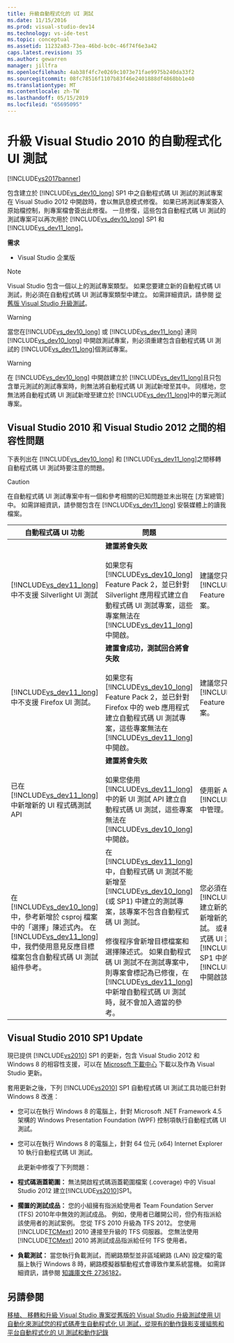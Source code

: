 ```yaml
---
title: 升級自動程式化的 UI 測試
ms.date: 11/15/2016
ms.prod: visual-studio-dev14
ms.technology: vs-ide-test
ms.topic: conceptual
ms.assetid: 11232a83-73ea-46bd-bc0c-46f74f6e3a42
caps.latest.revision: 35
ms.author: gewarren
manager: jillfra
ms.openlocfilehash: 4ab38f4fc7e0269c1073e71fae9975b240da33f2
ms.sourcegitcommit: 08fc78516f1107b83f46e2401888df4868bb1e40
ms.translationtype: MT
ms.contentlocale: zh-TW
ms.lasthandoff: 05/15/2019
ms.locfileid: "65695095"
---
```

# <a name="upgrading-coded-ui-tests-from-visual-studio-2010"></a>升級 Visual Studio 2010 的自動程式化 UI 測試
[!INCLUDE[vs2017banner](../includes/vs2017banner.md)]

包含建立於 [!INCLUDE[vs_dev10_long](../includes/vs-dev10-long-md.md)] SP1 中之自動程式碼 UI 測試的測試專案在 Visual Studio 2012 中開啟時，會以無訊息模式修復。 如果已將測試專案簽入原始檔控制，則專案檔會簽出此修復。 一旦修復，這些包含自動程式碼 UI 測試的測試專案可以再次用於 [!INCLUDE[vs_dev10_long](../includes/vs-dev10-long-md.md)] SP1 和 [!INCLUDE[vs_dev11_long](../includes/vs-dev11-long-md.md)]。

 **需求**

- Visual Studio 企業版

> [!NOTE]
> Visual Studio 包含一個以上的測試專案類型。 如果您要建立新的自動程式碼 UI 測試，則必須在自動程式碼 UI 測試專案類型中建立。 如需詳細資訊，請參閱 [從舊版 Visual Studio 升級測試](https://msdn.microsoft.com/e9c8b7f6-bd72-448e-8edb-d090dcc5cf52)。

> [!WARNING]
> 當您在[!INCLUDE[vs_dev10_long](../includes/vs-dev10-long-md.md)] 或 [!INCLUDE[vs_dev11_long](../includes/vs-dev11-long-md.md)] 連同 [!INCLUDE[vs_dev10_long](../includes/vs-dev10-long-md.md)] 中開啟測試專案，則必須重建包含自動程式碼 UI 測試的 [!INCLUDE[vs_dev11_long](../includes/vs-dev11-long-md.md)]個測試專案。

> [!WARNING]
> 在 [!INCLUDE[vs_dev10_long](../includes/vs-dev10-long-md.md)] 中開啟建立於 [!INCLUDE[vs_dev11_long](../includes/vs-dev11-long-md.md)]且只包含單元測試的測試專案時，則無法將自動程式碼 UI 測試新增至其中。 同樣地，您無法將自動程式碼 UI 測試新增至建立於 [!INCLUDE[vs_dev11_long](../includes/vs-dev11-long-md.md)]中的單元測試專案。

## <a name="compatibility-issues-between-visual-studio-2010-and-visual-studio-2012"></a>Visual Studio 2010 和 Visual Studio 2012 之間的相容性問題
 下表列出在 [!INCLUDE[vs_dev10_long](../includes/vs-dev10-long-md.md)] 和 [!INCLUDE[vs_dev11_long](../includes/vs-dev11-long-md.md)]之間移轉自動程式碼 UI 測試時要注意的問題。

> [!CAUTION]
> 在自動程式碼 UI 測試專案中有一個和參考相關的已知問題並未出現在 [方案總管] 中。 如需詳細資訊，請參閱包含在 [!INCLUDE[vs_dev11_long](../includes/vs-dev11-long-md.md)] 安裝媒體上的讀我檔案。

|自動程式碼 UI 功能|問題|方案|
|----------------------------|-----------|--------------|
|[!INCLUDE[vs_dev11_long](../includes/vs-dev11-long-md.md)] 中不支援 Silverlight UI 測試|**建置將會失敗**<br /><br /> 如果您有 [!INCLUDE[vs_dev10_long](../includes/vs-dev10-long-md.md)] Feature Pack 2，並已針對 Silverlight 應用程式建立自動程式碼 UI 測試專案，這些專案無法在 [!INCLUDE[vs_dev11_long](../includes/vs-dev11-long-md.md)]中開啟。|建議您只在 [!INCLUDE[vs_dev10_long](../includes/vs-dev10-long-md.md)] Feature Pack 2 管理這些專案。|
|[!INCLUDE[vs_dev11_long](../includes/vs-dev11-long-md.md)] 中不支援 Firefox UI 測試。|**建置會成功，測試回合將會失敗**<br /><br /> 如果您有 [!INCLUDE[vs_dev10_long](../includes/vs-dev10-long-md.md)] Feature Pack 2，並已針對 Firefox 中的 web 應用程式建立自動程式碼 UI 測試專案，這些專案無法在 [!INCLUDE[vs_dev11_long](../includes/vs-dev11-long-md.md)]中開啟。|建議您只在 [!INCLUDE[vs_dev10_long](../includes/vs-dev10-long-md.md)] Feature Pack 2 管理這些專案。|
|已在 [!INCLUDE[vs_dev11_long](../includes/vs-dev11-long-md.md)]中新增新的 UI 程式碼測試 API|**建置將會失敗**<br /><br /> 如果您使用 [!INCLUDE[vs_dev11_long](../includes/vs-dev11-long-md.md)]中的新 UI 測試 API 建立自動程式碼 UI 測試，這些專案無法在 [!INCLUDE[vs_dev10_long](../includes/vs-dev10-long-md.md)]中開啟。|使用新 API 的專案只能在 [!INCLUDE[vs_dev11_long](../includes/vs-dev11-long-md.md)] 中管理。|
|在 [!INCLUDE[vs_dev10_long](../includes/vs-dev10-long-md.md)] 中，參考新增於 csproj 檔案中的「選擇」陳述式內。 在 [!INCLUDE[vs_dev11_long](../includes/vs-dev11-long-md.md)] 中，我們使用意見反應目標檔案包含自動程式碼 UI 測試組件參考。|在 [!INCLUDE[vs_dev11_long](../includes/vs-dev11-long-md.md)]中，自動程式碼 UI 測試不能新增至 [!INCLUDE[vs_dev10_long](../includes/vs-dev10-long-md.md)] (或 SP1) 中建立的測試專案，該專案不包含自動程式碼 UI 測試。<br /><br /> 修復程序會新增目標檔案和選擇陳述式。 如果自動程式碼 UI 測試不在測試專案中，則專案會標記為已修復，在 [!INCLUDE[vs_dev11_long](../includes/vs-dev11-long-md.md)]中新增自動程式碼 UI 測試時，就不會加入適當的參考。|您必須在相同的方案中使用 [!INCLUDE[vs_dev11_long](../includes/vs-dev11-long-md.md)] 建立新的測試專案並在其中新增新的自動程式碼 UI 測試。 或者，您可以將自動程式碼 UI 測試新增至 [!INCLUDE[vs_dev10_long](../includes/vs-dev10-long-md.md)] SP1 中的測試專案並在 [!INCLUDE[vs_dev11_long](../includes/vs-dev11-long-md.md)]中開啟該專案。|

## <a name="UpgradingCodedUIFromVS2010_Update"></a> Visual Studio 2010 SP1 Update
 現已提供 [!INCLUDE[vs2010](../includes/vs2010-md.md)] SP1 的更新，包含 Visual Studio 2012 和 Windows 8 的相容性支援，可以在 [Microsoft 下載中心](http://www.microsoft.com/download/details.aspx?id=34677) 下載以及作為 Visual Studio 更新。

 套用更新之後，下列 [!INCLUDE[vs2010](../includes/vs2010-md.md)] SP1 自動程式碼 UI 測試工具功能已針對 Windows 8 改進：

- 您可以在執行 Windows 8 的電腦上，針對 Microsoft .NET Framework 4.5 架構的 Windows Presentation Foundation (WPF) 控制項執行自動程式碼 UI 測試。

- 您可以在執行 Windows 8 的電腦上，針對 64 位元 (x64) Internet Explorer 10 執行自動程式碼 UI 測試。

  此更新中修復了下列問題：

- **程式碼涵蓋範圍：** 無法開啟程式碼涵蓋範圍檔案 (.coverage) 中的 Visual Studio 2012 建立[!INCLUDE[vs2010](../includes/vs2010-md.md)]SP1。

- **擱置的測試成品：** 您的小組擁有指派給使用者 Team Foundation Server (TFS) 2010年中無效的測試成品。 例如，使用者已離開公司，但仍有指派給該使用者的測試案例。 您從 TFS 2010 升級為 TFS 2012。 您使用 [!INCLUDE[TCMext](../includes/tcmext-md.md)] 2010 連接至升級的 TFS 伺服器。 您無法使用 [!INCLUDE[TCMext](../includes/tcmext-md.md)] 2010 將測試成品指派給任何 TFS 使用者。

- **負載測試：** 當您執行負載測試，而網路類型並非區域網路 (LAN) 設定檔的電腦上執行 Windows 8 時，網路模擬器驅動程式會導致作業系統當機。 如需詳細資訊，請參閱 [知識庫文件 2736182](http://support.microsoft.com/kb/2736182)。

## <a name="see-also"></a>另請參閱
 [移植、 移轉和升級 Visual Studio 專案](../porting/porting-migrating-and-upgrading-visual-studio-projects.md)[從舊版的 Visual Studio 升級測試](https://msdn.microsoft.com/e9c8b7f6-bd72-448e-8edb-d090dcc5cf52)[使用 UI 自動化來測試您的程式碼](../test/use-ui-automation-to-test-your-code.md)[產生自動程式化 UI 測試，從現有的動作錄影](https://msdn.microsoft.com/library/56736963-9027-493b-b5c4-2d4e86d1d497)[支援組態和平台自動程式化的 UI 測試和動作記錄](../test/supported-configurations-and-platforms-for-coded-ui-tests-and-action-recordings.md)
